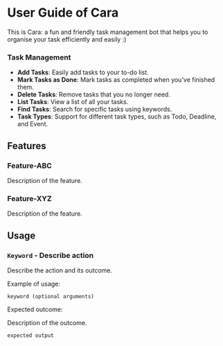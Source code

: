 # User Guide of Cara
This is Cara: a fun and friendly task management bot that helps you to organise your task efficiently and easily :)

### Task Management

- **Add Tasks**: Easily add tasks to your to-do list.
- **Mark Tasks as Done**: Mark tasks as completed when you've finished them.
- **Delete Tasks**: Remove tasks that you no longer need.
- **List Tasks**: View a list of all your tasks.
- **Find Tasks**: Search for specific tasks using keywords.
- **Task Types**: Support for different task types, such as Todo, Deadline, and Event.

## Features 

### Feature-ABC

Description of the feature.

### Feature-XYZ

Description of the feature.

## Usage

### `Keyword` - Describe action

Describe the action and its outcome.

Example of usage: 

`keyword (optional arguments)`

Expected outcome:

Description of the outcome.

```
expected output
```
